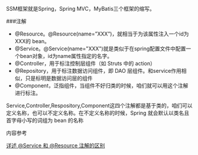 SSM框架就是Spring，Spring MVC，MyBatis三个框架的缩写。

###注解

+ @Resource。@Resource(name=”XXX”)，就相当于为该属性注入一个id为XXX的 bean。
+ @Service。@Service(name="XXX")就是类似于在spring配置文件中配置一个bean对象，id为name属性指定的名字。
+ @Controller，用于标注控制层组件（如 Struts 中的 action）
+ @Repository，用于标注数据访问组件，即 DAO 层组件。和service作用相似，只是标明是数据访问层的组件
+ @Component，泛指组件，当组件不好归类的时候，咱们就可以用这个注解进行标注。


Service,Controller,Respository,Component这四个注解都是基于类的，咱们可以定义名称，也可以不定义名称。在不定义名称的时候，Spring 就会默认以类名且首字母小写的词组为 bean 的名称
























内容参考

[详述 @Service 和 @Resource 注解的区别](https://blog.csdn.net/qq_35246620/article/details/59484024)